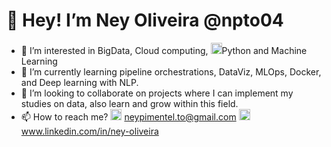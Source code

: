 # 👋 Hey! I’m Ney Oliveira @npto04
- 👀 I’m interested in BigData, Cloud computing, <img src="https://user-images.githubusercontent.com/22087488/176286333-d1a6a12e-cc75-4ae6-9414-1cb2a4dfa9e2.png" height="18" width="18"/>Python and Machine Learning
- 🌱 I’m currently learning pipeline orchestrations, DataViz, MLOps, Docker, and Deep learning with NLP.
- 💞️ I’m looking to collaborate on projects where I can implement my studies on data, also learn and grow within this field.
- 📫 How to reach me? <img src="https://user-images.githubusercontent.com/22087488/176299918-4b9e9c59-2284-4d9e-bc40-dff77f33d9bd.png" height="18" width="18"/> neypimentel.to@gmail.com <img src="https://user-images.githubusercontent.com/22087488/176286420-f08f3a0c-916d-4ac8-9bc0-479d98fa9123.png" height="18" width="18"/>
 www.linkedin.com/in/ney-oliveira

